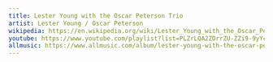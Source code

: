 ```yaml
---
title: Lester Young with the Oscar Peterson Trio
artist: Lester Young / Oscar Peterson
wikipedia: https://en.wikipedia.org/wiki/Lester_Young_with_the_Oscar_Peterson_Trio
youtube: https://www.youtube.com/playlist?list=PLZrLQA2ZDrrZU-ZZi9-9yYcrA9S80tnDj
allmusic: https://www.allmusic.com/album/lester-young-with-the-oscar-peterson-trio-mw0000329484
---
```

